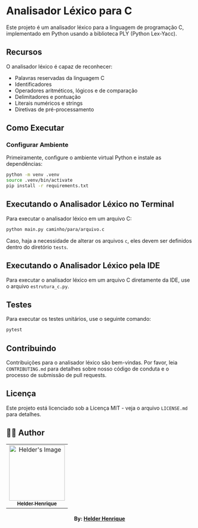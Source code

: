 # Analisador Léxico para C
Este projeto é um analisador léxico para a linguagem de programação C, implementado em Python usando a biblioteca PLY (Python Lex-Yacc).

## Recursos

O analisador léxico é capaz de reconhecer:

- Palavras reservadas da linguagem C
- Identificadores
- Operadores aritméticos, lógicos e de comparação
- Delimitadores e pontuação
- Literais numéricos e strings
- Diretivas de pré-processamento

## Como Executar

### Configurar Ambiente

Primeiramente, configure o ambiente virtual Python e instale as dependências:

```bash
python -m venv .venv
source .venv/bin/activate
pip install -r requirements.txt
```

## Executando o Analisador Léxico no Terminal
Para executar o analisador léxico em um arquivo C:

```bash
python main.py caminho/para/arquivo.c
```

Caso, haja a necessidade de alterar os arquivos `c`, eles devem ser definidos dentro do diretório `tests`.

## Executando o Analisador Léxico pela IDE
Para executar o analisador léxico em um arquivo C diretamente da IDE, use o arquivo `estrutura_c.py`.

## Testes
Para executar os testes unitários, use o seguinte comando:

```bash
pytest
```

## Contribuindo
Contribuições para o analisador léxico são bem-vindas. Por favor, leia `CONTRIBUTING.md` para detalhes sobre nosso código de conduta e o processo de submissão de pull requests.

## Licença
Este projeto está licenciado sob a Licença MIT - veja o arquivo `LICENSE.md` para detalhes.

## 👨‍💻 Author

<table align="center">
    <tr>
        <td align="center">
            <a href="https://github.com/theHprogrammer">
                <img src="https://avatars.githubusercontent.com/u/79870881?v=4" width="150px;" alt="Helder's Image" />
                <br />
                <sub><b>Helder Henrique</b></sub>
            </a>
        </td>    
    </tr>
</table>
<h4 align="center">
   By: <a href="https://www.linkedin.com/in/theHprogrammer/" target="_blank"> Helder Henrique </a>
</h4>